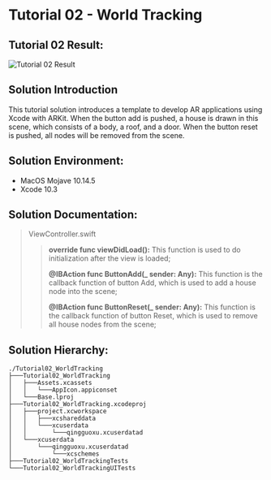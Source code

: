 Tutorial 02 - World Tracking
====================

## Tutorial 02 Result:
![Tutorial 02 Result](https://github.com/jingyangcarl/Resources/blob/master/ARKitTutorial/Tutorial02_WorldTracking/result.gif)

## Solution Introduction
This tutorial solution introduces a template to develop AR applications using Xcode with ARKit. When the button add is pushed, a house is drawn in this scene, which consists of a body, a roof, and a door. When the button reset is pushed, all nodes will be removed from the scene.

## Solution Environment:
* MacOS Mojave 10.14.5
* Xcode 10.3

## Solution Documentation:
> ViewController.swift
>
>> **override func viewDidLoad():** This function is used to do initialization after the view is loaded;
>>
>> **@IBAction func ButtonAdd(_ sender: Any):** This function is the callback function of button Add, which is used to add a house node into the scene;
>>
>> **@IBAction func ButtonReset(_ sender: Any):** This function is the callback function of button Reset, which is used to remove all house nodes from the scene;
>

## Solution Hierarchy:
```
./Tutorial02_WorldTracking
├───Tutorial02_WorldTracking
│   ├───Assets.xcassets
│   │   └───AppIcon.appiconset
│   └───Base.lproj
├───Tutorial02_WorldTracking.xcodeproj
│   ├───project.xcworkspace
│   │   ├───xcshareddata
│   │   └───xcuserdata
│   │       └───qingguoxu.xcuserdatad
│   └───xcuserdata
│       └───qingguoxu.xcuserdatad
│           └───xcschemes
├───Tutorial02_WorldTrackingTests
└───Tutorial02_WorldTrackingUITests
```
